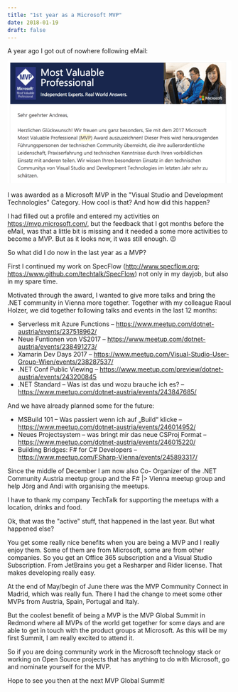 ```yaml
---
title: "1st year as a Microsoft MVP"
date: 2018-01-19
draft: false
---
```


A year ago I got out of nowhere following eMail:

![mvp mail screenshot](/images/2018-01-19-MVP.png)

I was awarded as a Microsoft MVP in the "Visual Studio and Development Technologies" Category. How cool is that? And how did this happen?

I had filled out a profile and entered my activities on <https://mvp.microsoft.com/,> but the feedback that I got months before the eMail, was that a little bit is missing and it needed a some more activities to become a MVP. But as it looks now, it was still enough. 😉

So what did I do now in the last year as a MVP?

First I continued my work on SpecFlow (<http://www.specflow.org>; <https://www.github.com/techtalk/SpecFlow>) not only in my dayjob, but also in my spare time.

Motivated through the award, I wanted to give more talks and bring the .NET community in Vienna more together. Together with my colleague Raoul Holzer, we did together following talks and events in the last 12 months:

- Serverless mit Azure Functions – <https://www.meetup.com/dotnet-austria/events/237518962/>
- Neue Funtionen von VS2017 – <https://www.meetup.com/dotnet-austria/events/238491273/>
- Xamarin Dev Days 2017 – <https://www.meetup.com/Visual-Studio-User-Group-Wien/events/238287537/>
- .NET Conf Public Viewing  – <https://www.meetup.com/preview/dotnet-austria/events/243200845>
- .NET Standard – Was ist das und wozu brauche ich es? – <https://www.meetup.com/dotnet-austria/events/243847685/>﻿

And we have already planned some for the future:

- MSBuild 101 – Was passiert wenn ich auf „Build“ klicke – <https://www.meetup.com/dotnet-austria/events/246014952/>﻿
- Neues Projectsystem – was bringt mir das neue CSProj Format – <https://www.meetup.com/dotnet-austria/events/246015220/>﻿
- Building Bridges: F# for C# Developers – <https://www.meetup.com/FSharp-Vienna/events/245893317/>

Since the middle of December I am now also Co- Organizer of the .NET Community Austria meetup group and the F# |> Vienna meetup group and help Jörg and Andi with organising the meetups.

I have to thank my company TechTalk for supporting the meetups with a location, drinks and food.

Ok, that was the "active" stuff, that happened in the last year. But what happened else?

You get some really nice benefits when you are being a MVP and I really enjoy them. Some of them are from Microsoft, some are from other companies.
So you get an Office 365 subscription and a Visual Studio Subscription. From JetBrains you get a Resharper and Rider license. That makes developing really easy.

At the end of May/begin of June there was the MVP Community Connect in Madrid, which was really fun. There I had the change to meet some other MVPs from Austria, Spain, Portugal and Italy.

But the coolest benefit of being a MVP is the MVP Global Summit in Redmond where all MVPs of the world get together for some days and are able to get in touch with the product groups at Microsoft. As this will be my first Summit, I am really excited to attend it.

So if you are doing community work in the Microsoft technology stack or working on Open Source projects that has anything to do with Microsoft, go and nominate yourself for the MVP.

Hope to see you then at the next MVP Global Summit!
